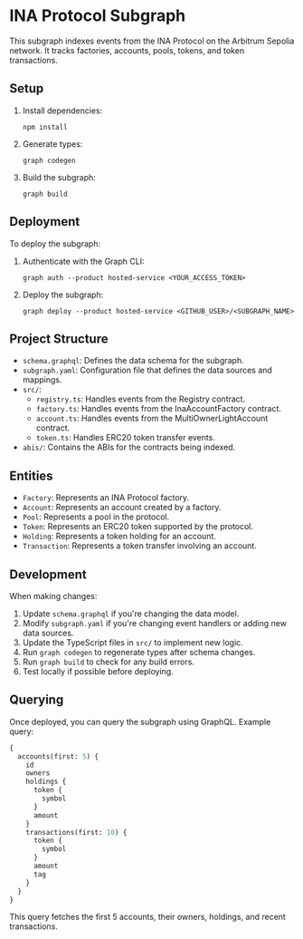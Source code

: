 # INA Protocol Subgraph

This subgraph indexes events from the INA Protocol on the Arbitrum Sepolia network. It tracks factories, accounts, pools, tokens, and token transactions.

## Setup

1. Install dependencies:

   ```
   npm install
   ```

2. Generate types:

   ```
   graph codegen
   ```

3. Build the subgraph:
   ```
   graph build
   ```

## Deployment

To deploy the subgraph:

1. Authenticate with the Graph CLI:

   ```
   graph auth --product hosted-service <YOUR_ACCESS_TOKEN>
   ```

2. Deploy the subgraph:
   ```
   graph deploy --product hosted-service <GITHUB_USER>/<SUBGRAPH_NAME>
   ```

## Project Structure

- `schema.graphql`: Defines the data schema for the subgraph.
- `subgraph.yaml`: Configuration file that defines the data sources and mappings.
- `src/`:
  - `registry.ts`: Handles events from the Registry contract.
  - `factory.ts`: Handles events from the InaAccountFactory contract.
  - `account.ts`: Handles events from the MultiOwnerLightAccount contract.
  - `token.ts`: Handles ERC20 token transfer events.
- `abis/`: Contains the ABIs for the contracts being indexed.

## Entities

- `Factory`: Represents an INA Protocol factory.
- `Account`: Represents an account created by a factory.
- `Pool`: Represents a pool in the protocol.
- `Token`: Represents an ERC20 token supported by the protocol.
- `Holding`: Represents a token holding for an account.
- `Transaction`: Represents a token transfer involving an account.

## Development

When making changes:

1. Update `schema.graphql` if you're changing the data model.
2. Modify `subgraph.yaml` if you're changing event handlers or adding new data sources.
3. Update the TypeScript files in `src/` to implement new logic.
4. Run `graph codegen` to regenerate types after schema changes.
5. Run `graph build` to check for any build errors.
6. Test locally if possible before deploying.

## Querying

Once deployed, you can query the subgraph using GraphQL. Example query:

```graphql
{
  accounts(first: 5) {
    id
    owners
    holdings {
      token {
        symbol
      }
      amount
    }
    transactions(first: 10) {
      token {
        symbol
      }
      amount
      tag
    }
  }
}
```

This query fetches the first 5 accounts, their owners, holdings, and recent transactions.
